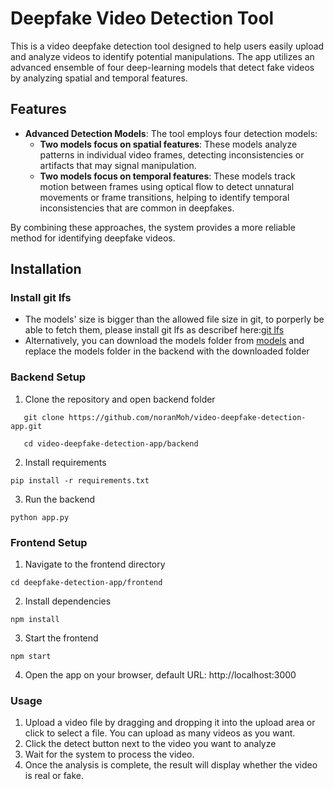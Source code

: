 # Deepfake Video Detection Tool

This is a video deepfake detection tool designed to help users easily upload and analyze videos to identify potential manipulations. The app utilizes an advanced ensemble of four deep-learning models that detect fake videos by analyzing spatial and temporal features.

## Features

- **Advanced Detection Models**: The tool employs four detection models:
  - **Two models focus on spatial features**: These models analyze patterns in individual video frames, detecting inconsistencies or artifacts that may signal manipulation.
  - **Two models focus on temporal features**: These models track motion between frames using optical flow to detect unnatural movements or frame transitions, helping to identify temporal inconsistencies that are common in deepfakes.

By combining these approaches, the system provides a more reliable method for identifying deepfake videos.

## Installation

### Install git lfs
-   The models' size is bigger than the allowed file size in git, to porperly be able to fetch them, please install git lfs as describef here:[git lfs](https://git-lfs.com/)
-   Alternatively, you can download the models folder from [models](https://drive.google.com/drive/folders/14qk4c3YwAwwRrKgrwAhtwLxvVPIqZHjA?usp=drive_link) and replace the models folder in the backend with the downloaded folder

### Backend Setup

1. Clone the repository and open backend folder

```
   git clone https://github.com/noranMoh/video-deepfake-detection-app.git
```
```
   cd video-deepfake-detection-app/backend
```
2. Install requirements
```
pip install -r requirements.txt
```
3. Run the backend
```
python app.py
```

### Frontend Setup

1. Navigate to the frontend directory 

```
cd deepfake-detection-app/frontend
```
2. Install dependencies

```
npm install
```
3. Start the frontend

```
npm start
```
4. Open the app on your browser, default URL: http://localhost:3000

### Usage

1. Upload a video file by dragging and dropping it into the upload area or click to select a file. You can upload as many videos as you want.
2. Click the detect button next to the video you want to analyze
3. Wait for the system to process the video.
4. Once the analysis is complete, the result will display whether the video is real or fake.


